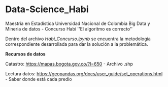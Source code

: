 # Data-Science_Habi
Maestría en Estadística 
Universidad Nacional de Colombia
Big Data y Mineria de datos - Concurso Habi ''El algoritmo es correcto''

Dentro del archivo _Habi_Concurso.ipynb_ se encuentra la metodología correspondiente desarrollada para dar la solución a la problemática.

**Recursos de datos**

Catastro: https://mapas.bogota.gov.co/?l=650 - Archivo .shp

Lectura datos: https://geopandas.org/docs/user_guide/set_operations.html - Saber donde está cada predio


